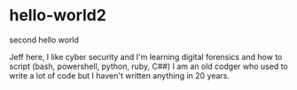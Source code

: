 # hello-world2
second hello world

Jeff here, I like cyber security and I'm learning digital forensics and how to script (bash, powershell, python, ruby, C##)
I am an old codger who used to write a lot of code but I haven't written anything in 20 years. 
